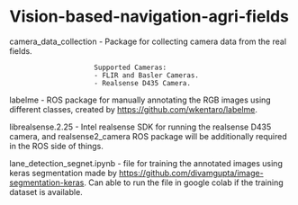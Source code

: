 # Vision-based-navigation-agri-fields


camera_data_collection - Package for collecting camera data from the real fields. 
                         
                         Supported Cameras: 
                         - FLIR and Basler Cameras.
                         - Realsense D435 Camera.


labelme - ROS package for manually annotating the RGB images using different classes, created by https://github.com/wkentaro/labelme.


librealsense.2.25 - Intel realsense SDK for running the realsense D435 camera, and realsense2_camera ROS package will be additionally required in the ROS side of things.

lane_detection_segnet.ipynb - file for training the annotated images using keras segmentation made by https://github.com/divamgupta/image-segmentation-keras. Can able to run the file in google colab if the training dataset is available.




